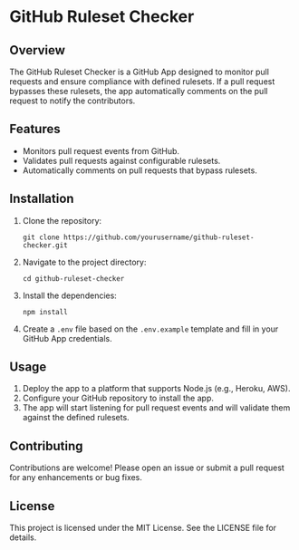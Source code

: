 # GitHub Ruleset Checker

## Overview
The GitHub Ruleset Checker is a GitHub App designed to monitor pull requests and ensure compliance with defined rulesets. If a pull request bypasses these rulesets, the app automatically comments on the pull request to notify the contributors.

## Features
- Monitors pull request events from GitHub.
- Validates pull requests against configurable rulesets.
- Automatically comments on pull requests that bypass rulesets.

## Installation
1. Clone the repository:
   ```
   git clone https://github.com/yourusername/github-ruleset-checker.git
   ```
2. Navigate to the project directory:
   ```
   cd github-ruleset-checker
   ```
3. Install the dependencies:
   ```
   npm install
   ```
4. Create a `.env` file based on the `.env.example` template and fill in your GitHub App credentials.

## Usage
1. Deploy the app to a platform that supports Node.js (e.g., Heroku, AWS).
2. Configure your GitHub repository to install the app.
3. The app will start listening for pull request events and will validate them against the defined rulesets.

## Contributing
Contributions are welcome! Please open an issue or submit a pull request for any enhancements or bug fixes.

## License
This project is licensed under the MIT License. See the LICENSE file for details.